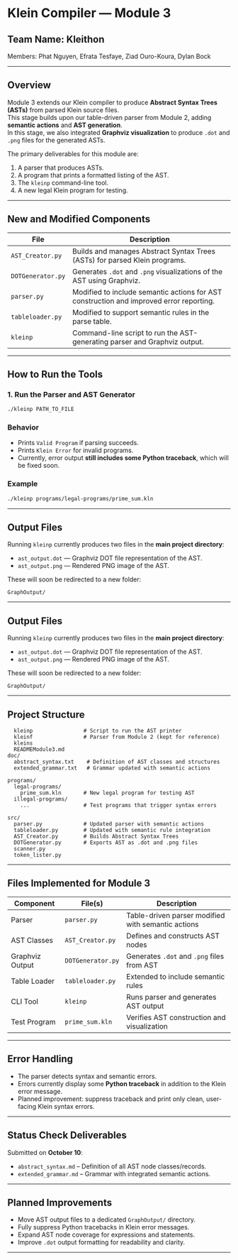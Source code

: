 # **Klein Compiler — Module 3**

## **Team Name: Kleithon**  
Members: Phat Nguyen, Efrata Tesfaye, Ziad Ouro-Koura, Dylan Bock  

---

## **Overview**

Module 3 extends our Klein compiler to produce **Abstract Syntax Trees (ASTs)** from parsed Klein source files.  
This stage builds upon our table-driven parser from Module 2, adding **semantic actions** and **AST generation**.  
In this stage, we also integrated **Graphviz visualization** to produce `.dot` and `.png` files for the generated ASTs.

The primary deliverables for this module are:
1. A parser that produces ASTs.
2. A program that prints a formatted listing of the AST.
3. The `kleinp` command-line tool.
4. A new legal Klein program for testing.

---
## **New and Modified Components**

| File | Description |
|------|--------------|
| `AST_Creator.py` | Builds and manages Abstract Syntax Trees (ASTs) for parsed Klein programs. |
| `DOTGenerator.py` | Generates `.dot` and `.png` visualizations of the AST using Graphviz. |
| `parser.py` | Modified to include semantic actions for AST construction and improved error reporting. |
| `tableloader.py` | Modified to support semantic rules in the parse table. |
| `kleinp` | Command-line script to run the AST-generating parser and Graphviz output. |

---


## **How to Run the Tools**

### **1. Run the Parser and AST Generator**
```bash
./kleinp PATH_TO_FILE
```

### **Behavior**
- Prints `Valid Program` if parsing succeeds.  
- Prints `Klein Error` for invalid programs.  
- Currently, error output **still includes some Python traceback**, which will be fixed soon.  

### **Example**
```bash
./kleinp programs/legal-programs/prime_sum.kln
```

---

## **Output Files**

Running `kleinp` currently produces two files in the **main project directory**:
- `ast_output.dot` — Graphviz DOT file representation of the AST.
- `ast_output.png` — Rendered PNG image of the AST.

These will soon be redirected to a new folder:
```
GraphOutput/
```

---

## **Output Files**

Running `kleinp` currently produces two files in the **main project directory**:
- `ast_output.dot` — Graphviz DOT file representation of the AST.
- `ast_output.png` — Rendered PNG image of the AST.

These will soon be redirected to a new folder:
```
GraphOutput/
```

---

## **Project Structure**

```
  kleinp                # Script to run the AST printer
  kleinf                # Parser from Module 2 (kept for reference)
  kleins
  READMEModule3.md
doc/
  abstract_syntax.txt    # Definition of AST classes and structures
  extended_grammar.txt   # Grammar updated with semantic actions

programs/
  legal-programs/
    prime_sum.kln       # New legal program for testing AST
  illegal-programs/
    ...                 # Test programs that trigger syntax errors
    
src/
  parser.py             # Updated parser with semantic actions
  tableloader.py        # Updated with semantic rule integration
  AST_Creator.py        # Builds Abstract Syntax Trees
  DOTGenerator.py       # Exports AST as .dot and .png files
  scanner.py
  token_lister.py
```
---
## **Files Implemented for Module 3**

| Component | File(s) | Description |
|------------|----------|-------------|
| Parser | `parser.py` | Table-driven parser modified with semantic actions |
| AST Classes | `AST_Creator.py` | Defines and constructs AST nodes |
| Graphviz Output | `DOTGenerator.py` | Generates `.dot` and `.png` files from AST |
| Table Loader | `tableloader.py` | Extended to include semantic rules |
| CLI Tool | `kleinp` | Runs parser and generates AST output |
| Test Program | `prime_sum.kln` | Verifies AST construction and visualization |

---

## **Error Handling**

- The parser detects syntax and semantic errors.
- Errors currently display some **Python traceback** in addition to the Klein error message.
- Planned improvement: suppress traceback and print only clean, user-facing Klein syntax errors.

---

## **Status Check Deliverables**

Submitted on **October 10**:
- `abstract_syntax.md` – Definition of all AST node classes/records.
- `extended_grammar.md` – Grammar with integrated semantic actions.

---

## **Planned Improvements**
- Move AST output files to a dedicated `GraphOutput/` directory.  
- Fully suppress Python tracebacks in Klein error messages.  
- Expand AST node coverage for expressions and statements.  
- Improve `.dot` output formatting for readability and clarity.

---

